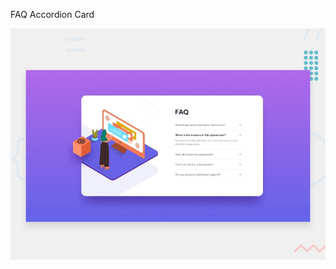 FAQ Accordion Card

![Design preview for the FAQ Accordion Card coding challenge](./design/desktop-preview.jpg)

